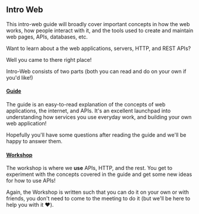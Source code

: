## Intro Web


This intro-web guide will broadly cover important concepts in how the web works, how people interact with it, and 
the tools used to create and maintain web pages, APIs, databases, etc.

Want to learn about a the web applications, servers, HTTP, and REST APIs?

Well you came to there right place!

Intro-Web consists of two parts (both you can read and do on your own if you'd like!)

#### [Guide](./reference/README.md)

The guide is an easy-to-read explanation of the concepts of web applications, the internet, and APIs. It's an excellent launchpad into understanding how services you use everyday work, and building your own web application!

Hopefully you'll have some questions after reading the guide and we'll be happy to answer them.


#### [Workshop](./workshop/README.md)

The workshop is where we **use** APIs, HTTP, and the rest. You get to experiment with the concepts covered in the guide and get some new ideas for how to use APIs!

Again, the Workshop is written such that you can do it on your own or with friends, you don't need to come to the meeting to do it (but we'll be here to help you with it :heart:).
